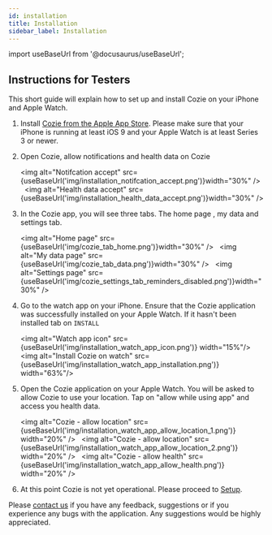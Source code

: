 ```yaml
---
id: installation
title: Installation
sidebar_label: Installation
---
```


import useBaseUrl from '@docusaurus/useBaseUrl';

## Instructions for Testers

This short guide will explain how to set up and install Cozie on your iPhone and Apple Watch.

1. Install [Cozie from the Apple App Store](https://apps.apple.com/sg/app/cozie/id1625029501). Please make sure that your iPhone is running at least iOS 9 and your Apple Watch is at least Series 3 or newer.

2. Open Cozie, allow notifications and health data on Cozie 

    <img alt="Notifcation accept" src={useBaseUrl('img/installation_notifcation_accept.png')}width="30%" /> &nbsp;
    <img alt="Health data accept" src={useBaseUrl('img/installation_health_data_accept.png')}width="30%" /> 
    <br/>  

3. In the Cozie app, you will see three tabs. The home page , my data and settings tab. 

    <img alt="Home page" src={useBaseUrl('img/cozie_tab_home.png')}width="30%" /> &nbsp;
    <img alt="My data page" src={useBaseUrl('img/cozie_tab_data.png')}width="30%" /> &nbsp;
    <img alt="Settings page" src={useBaseUrl('img/cozie_settings_tab_reminders_disabled.png')}width="30%" />
    <br/> 


4. Go to the watch app on your iPhone. Ensure that the Cozie application was successfully installed on your Apple Watch. If it hasn't been installed tab on `INSTALL`

   <img alt="Watch app icon" src={useBaseUrl('img/installation_watch_app_icon.png')} width="15%"/> &nbsp; 
   <img alt="Install Cozie on watch" src={useBaseUrl('img/installation_watch_app_installation.png')} width="63%"/>
   <br/> 


5. Open the Cozie application on your Apple Watch. You will be asked to allow Cozie to use your location. Tap on "allow while using app" and access you health data.

   <img alt="Cozie - allow location" src={useBaseUrl('img/installation_watch_app_allow_location_1.png')} width="20%" /> &nbsp;
   <img alt="Cozie - allow location" src={useBaseUrl('img/installation_watch_app_allow_location_2.png')} width="20%" /> &nbsp;
   <img alt="Cozie - allow health" src={useBaseUrl('img/installation_watch_app_allow_health.png')} width="20%" />
   <br/> 

6. At this point Cozie is not yet operational. Please proceed to [Setup](setup).  



Please [contact us](mailto:cozie.app@gmail.com) if you have any feedback, suggestions or if you experience any bugs with the application. Any suggestions would be highly appreciated.